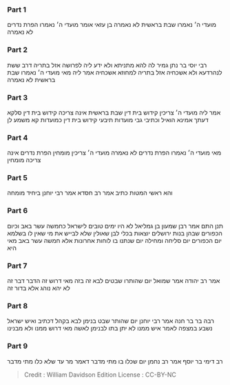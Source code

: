
### Part 1
מועדי ה׳ נאמרו שבת בראשית לא נאמרה בן עזאי אומר מועדי ה׳ נאמרו הפרת נדרים לא נאמרה

### Part 2
רבי יוסי בר נתן גמיר לה להא מתניתא ולא ידע ליה לפרושה אזל בתריה דרב ששת לנהרדעא ולא אשכחיה אזל בתריה למחוזא אשכחיה אמר ליה מאי מועדי ה׳ נאמרו שבת בראשית לא נאמרה

### Part 3
אמר ליה מועדי ה׳ צריכין קידוש בית דין שבת בראשית אינה צריכה קידוש בית דין סלקא דעתך אמינא הואיל וכתיבי גבי מועדות תיבעי קידוש בית דין כמועדות קא משמע לן

### Part 4
מאי מועדי ה׳ נאמרו הפרת נדרים לא נאמרה מועדי ה׳ צריכין מומחין הפרת נדרים אינה צריכה מומחין

### Part 5
והא ראשי המטות כתיב אמר רב חסדא אמר רבי יוחנן ביחיד מומחה

### Part 6
תנן התם אמר רבן שמעון בן גמליאל לא היו ימים טובים לישראל כחמשה עשר באב וכיום הכפורים שבהן בנות ירושלים יוצאות בכלי לבן שאולין שלא לבייש את מי שאין לו בשלמא יום הכפורים יום סליחה ומחילה יום שנתנו בו לוחות אחרונות אלא חמשה עשר באב מאי היא

### Part 7
אמר רב יהודה אמר שמואל יום שהותרו שבטים לבא זה בזה מאי דרוש זה הדבר דבר זה לא יהא נוהג אלא בדור זה

### Part 8
רבה בר בר חנה אמר רבי יוחנן יום שהותר שבט בנימן לבא בקהל דכתיב ואיש ישראל נשבע במצפה לאמר איש ממנו לא יתן בתו לבנימן לאשה מאי דרוש ממנו ולא מבנינו

### Part 9
רב דימי בר יוסף אמר רב נחמן יום שכלו בו מתי מדבר דאמר מר עד שלא כלו מתי מדבר

>Credit : William Davidson Edition
>License : CC-BY-NC